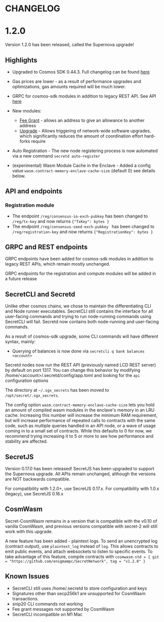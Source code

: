 # CHANGELOG

# 1.2.0

Version 1.2.0 has been released, called the Supernova upgrade!

## Highlights

* Upgraded to Cosmos SDK 0.44.3. Full changelog can be found [here](https://github.com/cosmos/cosmos-sdk/blob/v0.44.3/CHANGELOG.md)

* Gas prices are lower - as a result of performance upgrades and optimizations, gas amounts required will be much lower.

* GRPC for cosmos-sdk modules in addition to legacy REST API. See API [here](http://api.scrt.network/swagger/)

* New modules:

    * [Fee Grant](https://docs.cosmos.network/master/modules/feegrant/) - allows an address to give an allowance to another address
    * [Upgrade](https://docs.cosmos.network/master/modules/upgrade/) - Allows triggering of network-wide software upgrades, which significantly reduces the amount of coordination effort hard-forks require

* Auto Registration - The new node registering process is now automated via a new command `secretd auto-register`

* (experimental) Wasm Module Cache in the Enclave - Added a config value `wasm.contract-memory-enclave-cache-size` (default 0) see details below.

## API and endpoints

### Registration module

* The endpoint `/reg/consensus-io-exch-pubkey` has been changed to `/reg/tx-key` and now returns `{"TxKey": bytes }`
* The endpoint `/reg/consensus-seed-exch-pubkey ` has been changed to `/reg/registration-key` and now returns `{"RegistrationKey": bytes }`

## GRPC and REST endpoints

GRPC endpoints have been added for cosmos-sdk modules in addition to legacy REST APIs, which remain mostly unchanged.

GRPC endpoints for the registration and compute modules will be added in a future release

## SecretCLI and Secretd

Unlike other cosmos chains, we chose to maintain the differentiating CLI and Node runner executables.
SecretCLI still contains the interface for all user-facing commands and trying to run node-running commands using SecretCLI will fail.
Secretd now contains both node-running and user-facing commands.

As a result of cosmos-sdk upgrade, some CLI commands will have different syntax, mainly:

* Querying of balances is now done via `secretcli q bank balances <account>`

Secretd nodes now run the REST API (previously named LCD REST server) by default on port 1317. You can change this behavior by
modifying /home/\<account\>/.secretd/config/app.toml and looking for the `api` configuration options

The directory at `~/.sgx_secrets` has been moved to `/opt/secret/.sgx_secrets`.

The config option `wasm.contract-memory-enclave-cache-size` lets you hold an amount of compiled wasm modules in the enclave's memory in an LRU cache. Increasing this number will increase the minimum RAM requirement, but will increase performance of repeated calls to contracts with the same code, such as multiple queries handled in an API node, or a wave of usage coming in to a small set of contracts. While this defaults to 0 for now, we recommend trying increasing it to 5 or more to see how performance and stability are affected.

## SecretJS

Version 0.17.0 has been released!
SecretJS has been upgraded to support the Supernova upgrade.
All APIs remain unchanged, although the versions are NOT backwards compatible.

For compatibility with 1.2.0+, use SecretJS 0.17.x.
For compatibility with 1.0.x (legacy), use SecretJS 0.16.x

## CosmWasm

Secret-CosmWasm remains in a version that is compatible with the v0.10 of vanilla CosmWasm, and previous versions compatible with secret-2 will still work with this upgrade. 

A new feature has been added - plaintext logs. To send an unencrypted log (contract output), use `plaintext_log` instead of `log`.
This allows contracts to emit public events, and attach websockets to listen to specific events. To take advantage of this feature, compile contracts with
`cosmwasm-std = { git = "https://github.com/enigmampc/SecretNetwork", tag = "v1.2.0" }`

## Known Issues

* SecretCLI still uses /home/.secretd to store configuration and keys
* Signatures other than secp256k1 are unsupported for CosmWasm transactions.
* snip20 CLI commands not working
* Fee grant messages not supported by CosmWasm
* SecretCLI incompatible on M1 Mac
